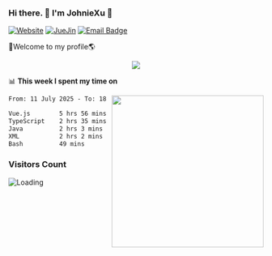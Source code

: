 ### Hi there. 👋 I'm JohnieXu :lemon:

[![Website](https://img.shields.io/badge/-Website-c14438?style=flat-square&logo=w&logoColor=white)](https://johniexu.github.io/)
[![JueJin](https://img.shields.io/badge/-JueJin-c14438?style=flat-square&logo=j&logoColor=white)](https://juejin.cn/user/2277843822444958)
[![Email Badge](https://img.shields.io/badge/-Email-c14438?style=flat-square&logo=Email&logoColor=white&link=mailto:281910378@qq.com)](mailto:281910378@qq.com)

🚀Welcome to my profile🌎

<center>
<img align='center' src="https://images.unsplash.com/photo-1690689636978-90d0f3592791?ixlib=rb-4.0.3&ixid=M3wxMjA3fDB8MHxwaG90by1wYWdlfHx8fGVufDB8fHx8fA%3D%3D&auto=format&fit=crop&w=2070&q=80">
</center>

📊 **This week I spent my time on**

<img align='right' width="300" src="https://github-readme-stats.vercel.app/api?username=JohnieXu&show_icons=true&title_color=fff&icon_color=79ff97&text_color=9f9f9f&bg_color=151515&count_private=true">

<!--START_SECTION:waka-->

```txt
From: 11 July 2025 - To: 18 July 2025

Vue.js        5 hrs 56 mins   █████████▓░░░░░░░░░░░░░░░   38.31 %
TypeScript    2 hrs 35 mins   ████░░░░░░░░░░░░░░░░░░░░░   16.66 %
Java          2 hrs 3 mins    ███▒░░░░░░░░░░░░░░░░░░░░░   13.21 %
XML           2 hrs 2 mins    ███▒░░░░░░░░░░░░░░░░░░░░░   13.21 %
Bash          49 mins         █▒░░░░░░░░░░░░░░░░░░░░░░░   05.34 %
```

<!--END_SECTION:waka-->

### Visitors Count
<img align="left" src = "https://profile-counter.glitch.me/JohnieXu/count.svg" alt ="Loading">
